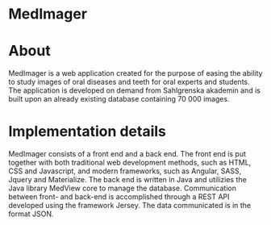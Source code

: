 **MedImager**
===================

# About
MedImager is a web application created for the purpose of easing the ability to study images of oral diseases and teeth for oral experts and
students. The application is developed on demand from Sahlgrenska akademin and is built upon an already existing database containing 70 000 images.

# Implementation details
MedImager consists of a front end and a back end. The front end is put together with both traditional web development methods, such as HTML, CSS and Javascript, and modern frameworks, such as Angular, SASS, Jquery and Materialize. The back end is written in Java and utilizies the Java library MedView core to manage the database. Communication
between front- and back-end is accomplished through a REST API developed using the framework Jersey. The data communicated is in the format JSON.
